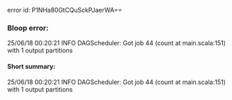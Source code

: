 error id: P1NHa80GtCQuSckPJaerWA==
### Bloop error:

25/06/18 00:20:21 INFO DAGScheduler: Got job 44 (count at main.scala:151) with 1 output partitions
#### Short summary: 

25/06/18 00:20:21 INFO DAGScheduler: Got job 44 (count at main.scala:151) with 1 output partitions